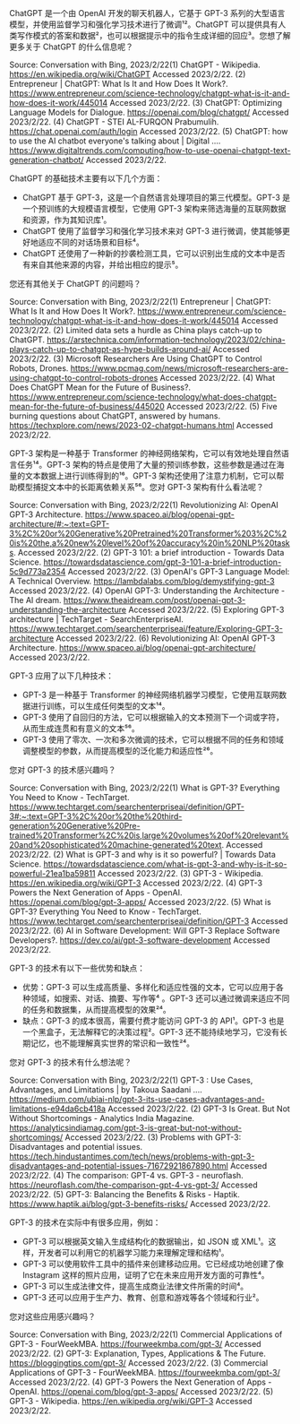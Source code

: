 ChatGPT 是一个由 OpenAI 开发的聊天机器人，它基于 GPT-3 系列的大型语言模型，并使用监督学习和强化学习技术进行了微调¹²。ChatGPT 可以提供具有人类写作模式的答案和数据²，也可以根据提示中的指令生成详细的回应³。您想了解更多关于 ChatGPT 的什么信息呢？

Source: Conversation with Bing, 2023/2/22(1) ChatGPT - Wikipedia. https://en.wikipedia.org/wiki/ChatGPT Accessed 2023/2/22.
(2) Entrepreneur | ChatGPT: What Is It and How Does It Work?. https://www.entrepreneur.com/science-technology/chatgpt-what-is-it-and-how-does-it-work/445014 Accessed 2023/2/22.
(3) ChatGPT: Optimizing Language Models for Dialogue. https://openai.com/blog/chatgpt/ Accessed 2023/2/22.
(4) ChatGPT - STEI AL-FURQON Prabumulih. https://chat.openai.com/auth/login Accessed 2023/2/22.
(5) ChatGPT: how to use the AI chatbot everyone's talking about | Digital .... https://www.digitaltrends.com/computing/how-to-use-openai-chatgpt-text-generation-chatbot/ Accessed 2023/2/22.


ChatGPT 的基础技术主要有以下几个方面：

- ChatGPT 基于 GPT-3，这是一个自然语言处理项目的第三代模型。GPT-3 是一个预训练的大规模语言模型，它使用 GPT-3 架构来筛选海量的互联网数据和资源，作为其知识库¹。
- ChatGPT 使用了监督学习和强化学习技术来对 GPT-3 进行微调，使其能够更好地适应不同的对话场景和目标⁴。
- ChatGPT 还使用了一种新的抄袭检测工具，它可以识别出生成的文本中是否有来自其他来源的内容，并给出相应的提示⁵。

您还有其他关于 ChatGPT 的问题吗？

Source: Conversation with Bing, 2023/2/22(1) Entrepreneur | ChatGPT: What Is It and How Does It Work?. https://www.entrepreneur.com/science-technology/chatgpt-what-is-it-and-how-does-it-work/445014 Accessed 2023/2/22.
(2) Limited data sets a hurdle as China plays catch-up to ChatGPT. https://arstechnica.com/information-technology/2023/02/china-plays-catch-up-to-chatgpt-as-hype-builds-around-ai/ Accessed 2023/2/22.
(3) Microsoft Researchers Are Using ChatGPT to Control Robots, Drones. https://www.pcmag.com/news/microsoft-researchers-are-using-chatgpt-to-control-robots-drones Accessed 2023/2/22.
(4) What Does ChatGPT Mean for the Future of Business?. https://www.entrepreneur.com/science-technology/what-does-chatgpt-mean-for-the-future-of-business/445020 Accessed 2023/2/22.
(5) Five burning questions about ChatGPT, answered by humans. https://techxplore.com/news/2023-02-chatgpt-humans.html Accessed 2023/2/22.

GPT-3 架构是一种基于 Transformer 的神经网络架构，它可以有效地处理自然语言任务¹⁴。GPT-3 架构的特点是使用了大量的预训练参数，这些参数是通过在海量的文本数据上进行训练得到的¹⁶。GPT-3 架构还使用了注意力机制，它可以帮助模型捕捉文本中的长距离依赖关系⁵⁶。您对 GPT-3 架构有什么看法呢？

Source: Conversation with Bing, 2023/2/22(1) Revolutionizing AI: OpenAI GPT-3 Architecture. https://www.spaceo.ai/blog/openai-gpt-architecture/#:~:text=GPT-3%2C%20or%20Generative%20Pretrained%20Transformer%203%2C%20is%20the,a%20new%20level%20of%20accuracy%20in%20NLP%20tasks. Accessed 2023/2/22.
(2) GPT-3 101: a brief introduction - Towards Data Science. https://towardsdatascience.com/gpt-3-101-a-brief-introduction-5c9d773a2354 Accessed 2023/2/22.
(3) OpenAI's GPT-3 Language Model: A Technical Overview. https://lambdalabs.com/blog/demystifying-gpt-3 Accessed 2023/2/22.
(4) OpenAI GPT-3: Understanding the Architecture - The AI dream. https://www.theaidream.com/post/openai-gpt-3-understanding-the-architecture Accessed 2023/2/22.
(5) Exploring GPT-3 architecture | TechTarget - SearchEnterpriseAI. https://www.techtarget.com/searchenterpriseai/feature/Exploring-GPT-3-architecture Accessed 2023/2/22.
(6) Revolutionizing AI: OpenAI GPT-3 Architecture. https://www.spaceo.ai/blog/openai-gpt-architecture/ Accessed 2023/2/22.

GPT-3 应用了以下几种技术：

- GPT-3 是一种基于 Transformer 的神经网络机器学习模型，它使用互联网数据进行训练，可以生成任何类型的文本¹⁴。
- GPT-3 使用了自回归的方法，它可以根据输入的文本预测下一个词或字符，从而生成连贯和有意义的文本⁵⁶。
- GPT-3 使用了零次、一次和多次微调的技术，它可以根据不同的任务和领域调整模型的参数，从而提高模型的泛化能力和适应性²⁶。

您对 GPT-3 的技术感兴趣吗？

Source: Conversation with Bing, 2023/2/22(1) What is GPT-3? Everything You Need to Know - TechTarget. https://www.techtarget.com/searchenterpriseai/definition/GPT-3#:~:text=GPT-3%2C%20or%20the%20third-generation%20Generative%20Pre-trained%20Transformer%2C%20is,large%20volumes%20of%20relevant%20and%20sophisticated%20machine-generated%20text. Accessed 2023/2/22.
(2) What is GPT-3 and why is it so powerful? | Towards Data Science. https://towardsdatascience.com/what-is-gpt-3-and-why-is-it-so-powerful-21ea1ba59811 Accessed 2023/2/22.
(3) GPT-3 - Wikipedia. https://en.wikipedia.org/wiki/GPT-3 Accessed 2023/2/22.
(4) GPT-3 Powers the Next Generation of Apps - OpenAI. https://openai.com/blog/gpt-3-apps/ Accessed 2023/2/22.
(5) What is GPT-3? Everything You Need to Know - TechTarget. https://www.techtarget.com/searchenterpriseai/definition/GPT-3 Accessed 2023/2/22.
(6) AI in Software Development: Will GPT-3 Replace Software Developers?. https://dev.co/ai/gpt-3-software-development Accessed 2023/2/22.

GPT-3 的技术有以下一些优势和缺点：

- 优势：GPT-3 可以生成高质量、多样化和适应性强的文本，它可以应用于各种领域，如搜索、对话、摘要、写作等⁴ 。GPT-3 还可以通过微调来适应不同的任务和数据集，从而提高模型的效果²⁴。
- 缺点：GPT-3 的成本很高，需要付费才能访问 GPT-3 的 API¹。GPT-3 也是一个黑盒子，无法解释它的决策过程²。GPT-3 还不能持续地学习，它没有长期记忆，也不能理解真实世界的常识和一致性²⁴。

您对 GPT-3 的技术有什么想法呢？

Source: Conversation with Bing, 2023/2/22(1) GPT-3 : Use Cases, Advantages, and Limitations | by Takoua Saadani .... https://medium.com/ubiai-nlp/gpt-3-its-use-cases-advantages-and-limitations-e94da6cb418a Accessed 2023/2/22.
(2) GPT-3 Is Great. But Not Without Shortcomings - Analytics India Magazine. https://analyticsindiamag.com/gpt-3-is-great-but-not-without-shortcomings/ Accessed 2023/2/22.
(3) Problems with GPT-3: Disadvantages and potential issues. https://tech.hindustantimes.com/tech/news/problems-with-gpt-3-disadvantages-and-potential-issues-71672921867890.html Accessed 2023/2/22.
(4) The comparison: GPT-4 vs. GPT-3 - neuroflash. https://neuroflash.com/the-comparison-gpt-4-vs-gpt-3/ Accessed 2023/2/22.
(5) GPT-3: Balancing the Benefits & Risks - Haptik. https://www.haptik.ai/blog/gpt-3-benefits-risks/ Accessed 2023/2/22.


GPT-3 的技术在实际中有很多应用，例如：

- GPT-3 可以根据英文输入生成结构化的数据输出，如 JSON 或 XML¹。这样，开发者可以利用它的机器学习能力来理解定理和结构¹。
- GPT-3 可以使用软件工具中的插件来创建移动应用。它已经成功地创建了像 Instagram 这样的照片应用，证明了它在未来应用开发方面的可靠性⁴。
- GPT-3 可以生成法律文件，提高生成商业法律文件所需的时间⁴。
- GPT-3 还可以应用于生产力、教育、创意和游戏等各个领域和行业²。

您对这些应用感兴趣吗？

Source: Conversation with Bing, 2023/2/22(1) Commercial Applications of GPT-3 - FourWeekMBA. https://fourweekmba.com/gpt-3/ Accessed 2023/2/22.
(2) GPT-3: Explanation, Types, Applications & The Future. https://bloggingtips.com/gpt-3/ Accessed 2023/2/22.
(3) Commercial Applications of GPT-3 - FourWeekMBA. https://fourweekmba.com/gpt-3/ Accessed 2023/2/22.
(4) GPT-3 Powers the Next Generation of Apps - OpenAI. https://openai.com/blog/gpt-3-apps/ Accessed 2023/2/22.
(5) GPT-3 - Wikipedia. https://en.wikipedia.org/wiki/GPT-3 Accessed 2023/2/22.
